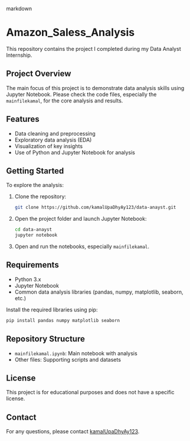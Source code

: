 markdown
# Amazon_Saless_Analysis

This repository contains the project I completed during my Data Analyst Internship.

## Project Overview

The main focus of this project is to demonstrate data analysis skills using Jupyter Notebook. Please check the code files, especially the `mainfilekamal`, for the core analysis and results.

## Features

- Data cleaning and preprocessing
- Exploratory data analysis (EDA)
- Visualization of key insights
- Use of Python and Jupyter Notebook for analysis

## Getting Started

To explore the analysis:

1. Clone the repository:
   ```bash
   git clone https://github.com/kamalUpaDhyAy123/data-anayst.git
   ```
2. Open the project folder and launch Jupyter Notebook:
   ```bash
   cd data-anayst
   jupyter notebook
   ```
3. Open and run the notebooks, especially `mainfilekamal`.

## Requirements

- Python 3.x
- Jupyter Notebook
- Common data analysis libraries (pandas, numpy, matplotlib, seaborn, etc.)

Install the required libraries using pip:
```bash
pip install pandas numpy matplotlib seaborn
```

## Repository Structure

- `mainfilekamal.ipynb`: Main notebook with analysis
- Other files: Supporting scripts and datasets

## License

This project is for educational purposes and does not have a specific license.

## Contact

For any questions, please contact [kamalUpaDhyAy123](https://github.com/kamalUpaDhyAy123).
